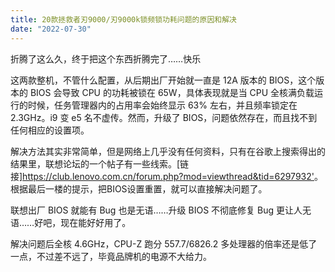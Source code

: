 ```yaml
---
title: 20款拯救者刃9000/刃9000k锁频锁功耗问题的原因和解决
date: "2022-07-30"
---
```


<!-- Google tag (gtag.js) -->
<script async src="https://www.googletagmanager.com/gtag/js?id=G-P8BK01ELC3"></script>
<script>
  window.dataLayer = window.dataLayer || [];
  function gtag(){dataLayer.push(arguments);}
  gtag('js', new Date());

  gtag('config', 'G-P8BK01ELC3');
</script>

折腾了这么久，终于把这个东西折腾完了……快乐

这两款整机，不管什么配置，从后期出厂开始就一直是 12A 版本的 BIOS，这个版本的 BIOS 会导致 CPU 的功耗被锁在 65W，具体表现就是当 CPU 全核满负载运行的时候，任务管理器内的占用率会始终显示 63% 左右，并且频率锁定在 2.3GHz。i9 变 e5 名不虚传。然而，升级了 BIOS，问题依然存在，而且找不到任何相应的设置项。

解决方法其实非常简单，但是网络上几乎没有任何资料，只有在谷歌上搜索得出的结果里，联想论坛的一个帖子有一些线索。[链接]<https://club.lenovo.com.cn/forum.php?mod=viewthread&tid=6297932'>。根据最后一楼的提示，把BIOS设置重置，就可以直接解决问题了。

联想出厂 BIOS 就能有 Bug 也是无语……升级 BIOS 不彻底修复 Bug 更让人无语……好吧，现在能好好用了。

解决问题后全核 4.6GHz，CPU-Z 跑分 557.7/6826.2 多处理器的倍率还是低了一点，不过差不远了，毕竟品牌机的电源不大给力。